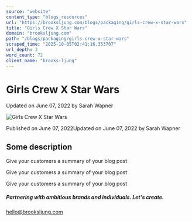 ```yaml
---
source: "website"
content_type: "blogs_resources"
url: "https://brooksljung.com/blogs/packaging/girls-crew-x-star-wars"
title: "Girls Crew X Star Wars"
domain: "brooksljung.com"
path: "/blogs/packaging/girls-crew-x-star-wars"
scraped_time: "2025-10-05T02:41:16.353707"
url_depth: 3
word_count: 72
client_name: "brooks-ljung"
---
```


# Girls Crew X Star Wars

Updated on  June 07, 2022 by  Sarah Wapner

![Girls Crew X Star Wars](//brooksljung.com/cdn/shop/articles/girls_crew_1.png?v=1654634577&width=2200)

Published on  June 07, 2022Updated on  June 07, 2022 by  Sarah Wapner

## Some description

Give your customers a summary of your blog post

Give your customers a summary of your blog post

Give your customers a summary of your blog post

##### Partnering with ambitious brands and individuals. Let's create.

[hello@brooksljung.com](mailto:hello@brooksljung.com "mailto:hello@brooksljung.com")